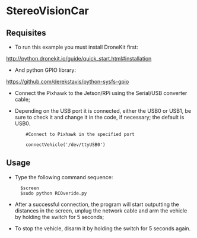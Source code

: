 # StereoVisionCar

## Requisites

  - To run this example you must install DroneKit first:
  
  http://python.dronekit.io/guide/quick_start.html#installation
  
  - And python GPIO library:
  
  https://github.com/derekstavis/python-sysfs-gpio

  - Connect the Pixhawk to the Jetson/RPi using the Serial/USB converter cable;

  - Depending on the USB port it is connected, either the USB0 or USB1, be sure to check it and change it in the code, if necessary; the default is USB0.
 
			#Connect to Pixhawk in the specified port

			connectVehicle('/dev/ttyUSB0')
      
## Usage

- Type the following command sequence:

		$screen
		$sudo python RCOveride.py

- After a successful connection, the program will start outputting the distances in the screen, unplug the network cable and arm the vehicle by holding the switch for 5 seconds;

- To stop the vehicle, disarm it by holding the switch for 5 seconds again.


  
  
  
